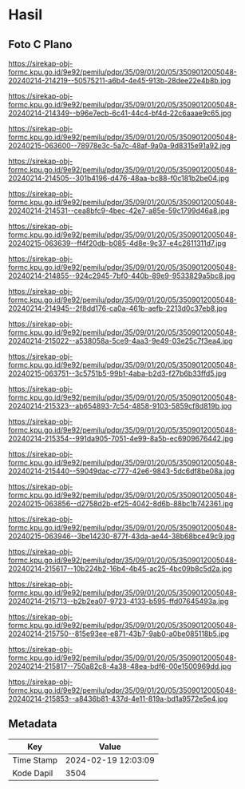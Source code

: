 # Hasil

## Foto C Plano

https://sirekap-obj-formc.kpu.go.id/9e92/pemilu/pdpr/35/09/01/20/05/3509012005048-20240214-214219--50575211-a6b4-4e45-913b-28dee22e4b8b.jpg

https://sirekap-obj-formc.kpu.go.id/9e92/pemilu/pdpr/35/09/01/20/05/3509012005048-20240214-214349--b96e7ecb-6c41-44c4-bf4d-22c6aaae9c65.jpg

https://sirekap-obj-formc.kpu.go.id/9e92/pemilu/pdpr/35/09/01/20/05/3509012005048-20240215-063600--78978e3c-5a7c-48af-9a0a-9d8315e91a92.jpg

https://sirekap-obj-formc.kpu.go.id/9e92/pemilu/pdpr/35/09/01/20/05/3509012005048-20240214-214505--301b4196-d476-48aa-bc88-f0c181b2be04.jpg

https://sirekap-obj-formc.kpu.go.id/9e92/pemilu/pdpr/35/09/01/20/05/3509012005048-20240214-214531--cea8bfc9-4bec-42e7-a85e-59c1799d46a8.jpg

https://sirekap-obj-formc.kpu.go.id/9e92/pemilu/pdpr/35/09/01/20/05/3509012005048-20240215-063639--ff4f20db-b085-4d8e-9c37-e4c2611311d7.jpg

https://sirekap-obj-formc.kpu.go.id/9e92/pemilu/pdpr/35/09/01/20/05/3509012005048-20240214-214855--924c2945-7bf0-440b-89e9-9533829a5bc8.jpg

https://sirekap-obj-formc.kpu.go.id/9e92/pemilu/pdpr/35/09/01/20/05/3509012005048-20240214-214945--2f8dd176-ca0a-461b-aefb-2213d0c37eb8.jpg

https://sirekap-obj-formc.kpu.go.id/9e92/pemilu/pdpr/35/09/01/20/05/3509012005048-20240214-215022--a538058a-5ce9-4aa3-9e49-03e25c7f3ea4.jpg

https://sirekap-obj-formc.kpu.go.id/9e92/pemilu/pdpr/35/09/01/20/05/3509012005048-20240215-063751--3c5751b5-99b1-4aba-b2d3-f27b6b33ffd5.jpg

https://sirekap-obj-formc.kpu.go.id/9e92/pemilu/pdpr/35/09/01/20/05/3509012005048-20240214-215323--ab654893-7c54-4858-9103-5859cf8d819b.jpg

https://sirekap-obj-formc.kpu.go.id/9e92/pemilu/pdpr/35/09/01/20/05/3509012005048-20240214-215354--991da905-7051-4e99-8a5b-ec6909676442.jpg

https://sirekap-obj-formc.kpu.go.id/9e92/pemilu/pdpr/35/09/01/20/05/3509012005048-20240214-215440--59049dac-c777-42e6-9843-5dc6df8be08a.jpg

https://sirekap-obj-formc.kpu.go.id/9e92/pemilu/pdpr/35/09/01/20/05/3509012005048-20240215-063856--d2758d2b-ef25-4042-8d6b-88bc1b742361.jpg

https://sirekap-obj-formc.kpu.go.id/9e92/pemilu/pdpr/35/09/01/20/05/3509012005048-20240215-063946--3be14230-877f-43da-ae44-38b68bce49c9.jpg

https://sirekap-obj-formc.kpu.go.id/9e92/pemilu/pdpr/35/09/01/20/05/3509012005048-20240214-215617--10b224b2-16b4-4b45-ac25-4bc09b8c5d2a.jpg

https://sirekap-obj-formc.kpu.go.id/9e92/pemilu/pdpr/35/09/01/20/05/3509012005048-20240214-215713--b2b2ea07-9723-4133-b595-ffd07645493a.jpg

https://sirekap-obj-formc.kpu.go.id/9e92/pemilu/pdpr/35/09/01/20/05/3509012005048-20240214-215750--815e93ee-e871-43b7-9ab0-a0be085118b5.jpg

https://sirekap-obj-formc.kpu.go.id/9e92/pemilu/pdpr/35/09/01/20/05/3509012005048-20240214-215817--750a82c8-4a38-48ea-bdf6-00e1500969dd.jpg

https://sirekap-obj-formc.kpu.go.id/9e92/pemilu/pdpr/35/09/01/20/05/3509012005048-20240214-215853--a8436b81-437d-4e11-819a-bd1a9572e5e4.jpg


## Metadata

| Key        | Value               |
| ---------- | ------------------- |
| Time Stamp | 2024-02-19 12:03:09 |
| Kode Dapil | 3504                |



